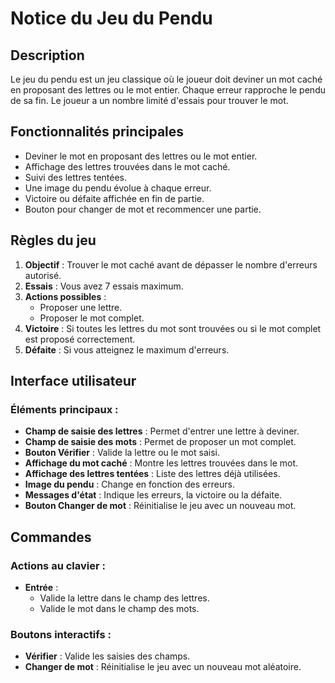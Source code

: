 # Notice du Jeu du Pendu

## Description
Le jeu du pendu est un jeu classique où le joueur doit deviner un mot caché en proposant des lettres ou le mot entier. Chaque erreur rapproche le pendu de sa fin. Le joueur a un nombre limité d'essais pour trouver le mot.

## Fonctionnalités principales
- Deviner le mot en proposant des lettres ou le mot entier.
- Affichage des lettres trouvées dans le mot caché.
- Suivi des lettres tentées.
- Une image du pendu évolue à chaque erreur.
- Victoire ou défaite affichée en fin de partie.
- Bouton pour changer de mot et recommencer une partie.

## Règles du jeu
1. **Objectif** : Trouver le mot caché avant de dépasser le nombre d'erreurs autorisé.
2. **Essais** : Vous avez 7 essais maximum.
3. **Actions possibles** :
   - Proposer une lettre.
   - Proposer le mot complet.
4. **Victoire** : Si toutes les lettres du mot sont trouvées ou si le mot complet est proposé correctement.
5. **Défaite** : Si vous atteignez le maximum d'erreurs.

## Interface utilisateur
### Éléments principaux :
- **Champ de saisie des lettres** : Permet d'entrer une lettre à deviner.
- **Champ de saisie des mots** : Permet de proposer un mot complet.
- **Bouton Vérifier** : Valide la lettre ou le mot saisi.
- **Affichage du mot caché** : Montre les lettres trouvées dans le mot.
- **Affichage des lettres tentées** : Liste des lettres déjà utilisées.
- **Image du pendu** : Change en fonction des erreurs.
- **Messages d'état** : Indique les erreurs, la victoire ou la défaite.
- **Bouton Changer de mot** : Réinitialise le jeu avec un nouveau mot.

## Commandes
### Actions au clavier :
- **Entrée** :
  - Valide la lettre dans le champ des lettres.
  - Valide le mot dans le champ des mots.

### Boutons interactifs :
- **Vérifier** : Valide les saisies des champs.
- **Changer de mot** : Réinitialise le jeu avec un nouveau mot aléatoire.



